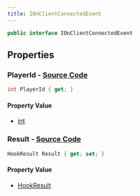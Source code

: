 ```yaml
---
title: IOnClientConnectedEvent
---
```


```csharp
public interface IOnClientConnectedEvent
```

## Properties

### **PlayerId** - [Source Code](https://github.com/swiftly-solution/swiftlys2/blob/main/managed/src/SwiftlyS2.Shared/Modules/Events/EventParams/IOnClientConnectedEvent.cs#L13)

```csharp
int PlayerId { get; }
```

#### Property Value

- [int](https://learn.microsoft.com/dotnet/api/system.int32)

### **Result** - [Source Code](https://github.com/swiftly-solution/swiftlys2/blob/main/managed/src/SwiftlyS2.Shared/Modules/Events/EventParams/IOnClientConnectedEvent.cs#L19)

```csharp
HookResult Result { get; set; }
```

#### Property Value

- [HookResult](/docs/api/shared/misc/hookresult)

